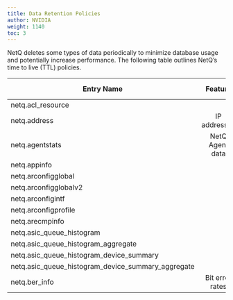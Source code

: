 ```yaml
---
title: Data Retention Policies
author: NVIDIA
weight: 1140
toc: 3
---
```


NetQ deletes some types of data periodically to minimize database usage and potentially increase performance. The following table outlines NetQ’s time to live (TTL) policies.

| Entry Name | Feature | TTL (days) |
| ------------- | :---: | :---: |
|netq.acl_resource |  | 40 |
|netq.address | IP addresses | 40 |
|netq.agentstats | NetQ Agent data | 40 |
|netq.appinfo | 
|netq.arconfigglobal |
|netq.arconfigglobalv2 |
|netq.arconfigintf |
|netq.arconfigprofile |
|netq.arecmpinfo |
|netq.asic_queue_histogram |
|netq.asic_queue_histogram_aggregate |
|netq.asic_queue_histogram_device_summary |
|netq.asic_queue_histogram_device_summary_aggregate |
|netq.ber_info | Bit error rates | 40 |